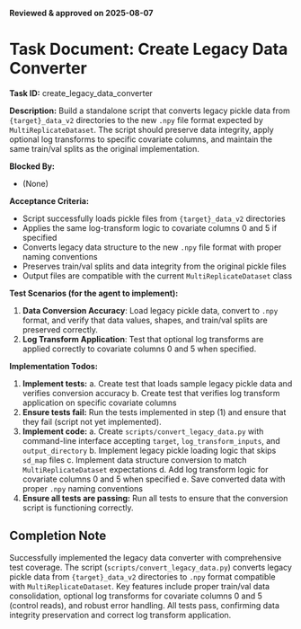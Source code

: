 **Reviewed & approved on 2025-08-07**

# Task Document: Create Legacy Data Converter

**Task ID:** create_legacy_data_converter

**Description:**
Build a standalone script that converts legacy pickle data from `{target}_data_v2` directories to the new `.npy` file format expected by `MultiReplicateDataset`. The script should preserve data integrity, apply optional log transforms to specific covariate columns, and maintain the same train/val splits as the original implementation.

**Blocked By:**
- (None)

**Acceptance Criteria:**
- Script successfully loads pickle files from `{target}_data_v2` directories
- Applies the same log-transform logic to covariate columns 0 and 5 if specified
- Converts legacy data structure to the new `.npy` file format with proper naming conventions
- Preserves train/val splits and data integrity from the original pickle files
- Output files are compatible with the current `MultiReplicateDataset` class

**Test Scenarios (for the agent to implement):**
1. **Data Conversion Accuracy**: Load legacy pickle data, convert to `.npy` format, and verify that data values, shapes, and train/val splits are preserved correctly.
2. **Log Transform Application**: Test that optional log transforms are applied correctly to covariate columns 0 and 5 when specified.

**Implementation Todos:**
1. **Implement tests:**
   a. Create test that loads sample legacy pickle data and verifies conversion accuracy
   b. Create test that verifies log transform application on specific covariate columns
2. **Ensure tests fail:** Run the tests implemented in step (1) and ensure that they fail (script not yet implemented).
3. **Implement code:**
   a. Create `scripts/convert_legacy_data.py` with command-line interface accepting `target`, `log_transform_inputs`, and `output_directory`
   b. Implement legacy pickle loading logic that skips `sd_map` files
   c. Implement data structure conversion to match `MultiReplicateDataset` expectations
   d. Add log transform logic for covariate columns 0 and 5 when specified
   e. Save converted data with proper `.npy` naming conventions
4. **Ensure all tests are passing:** Run all tests to ensure that the conversion script is functioning correctly.

## Completion Note

Successfully implemented the legacy data converter with comprehensive test coverage. The script (`scripts/convert_legacy_data.py`) converts legacy pickle data from `{target}_data_v2` directories to `.npy` format compatible with `MultiReplicateDataset`. Key features include proper train/val data consolidation, optional log transforms for covariate columns 0 and 5 (control reads), and robust error handling. All tests pass, confirming data integrity preservation and correct log transform application.